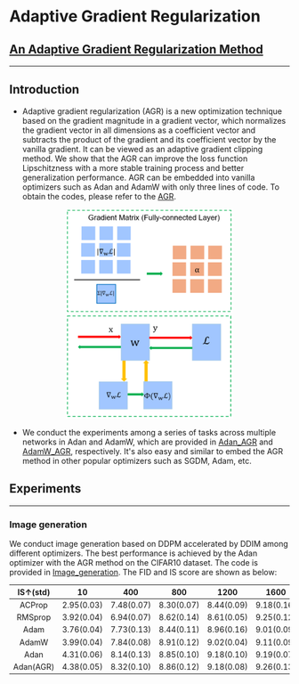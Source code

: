 # Adaptive Gradient Regularization

## [An Adaptive Gradient Regularization Method](https://arxiv.org/abs/2407.16944)

***

## Introduction
* Adaptive gradient regularization (AGR) is a new optimization technique based on the gradient magnitude in a gradient vector, which normalizes the gradient vector in all dimensions as a coefficient vector and subtracts the product of the gradient and its coefficient vector by the vanilla gradient. It can be viewed as an adaptive gradient clipping method. We show that the AGR can improve the loss function Lipschitzness with a more stable training process and better generalization performance. AGR can be embedded into vanilla optimizers such as Adan and AdamW with only three lines of code. To obtain the codes, please refer to the [AGR](https://github.com/hjiang24/AGR-method/blob/master/AGR.py).

<div align="center">
    <img src="https://github.com/hjiang24/AGR-method/blob/master/figures/AGR_1.png" alt="图片1" width="300">
    <img src="https://github.com/hjiang24/AGR-method/blob/master/figures/AGR_2.png" alt="图片2" width="300">
</div>

* We conduct the experiments among a series of tasks across multiple networks in Adan and AdamW, which are provided in [Adan_AGR](https://github.com/hjiang24/AGR-method/blob/master/Adan_AGR.py) and [AdamW_AGR](https://github.com/hjiang24/AGR-method/blob/master/AdamW_AGR.py), respectively. It's also easy and similar to embed the AGR method in other popular optimizers such as SGDM, Adam, etc.

## Experiments
***
### Image generation
We conduct image generation based on DDPM accelerated by DDIM among different optimizers. The best performance is achieved by the Adan optimizer with the AGR method on the CIFAR10 dataset. The code is provided in [Image_generation](https://github.com/hjiang24/AGR-method/edit/master/Image_classification). The FID and IS score are shown as below:

|IS$\uparrow$(std)|  10           |   400        | 800         | 1200        | 1600        | 2000        |
| :-----------: | :-----------: | :----:       |:------:     |:-------:    |:-------:    |:-------:    |
| ACProp        | 2.95(0.03)    |7.48(0.07)    |8.30(0.07)   |8.44(0.09)   |9.18(0.16)   |9.83(0.17)   |
| RMSprop       | 3.92(0.04)    |6.94(0.07)    |8.62(0.14)   |8.61(0.05)   |9.25(0.12)   |9.30(0.06)   |
| Adam          | 3.76(0.04)    |7.73(0.13)    |8.44(0.11)   |8.96(0.16)   |9.01(0.09)   |9.16(0.13)   |
| AdamW         | 3.99(0.04)    |7.84(0.08)    |8.91(0.12)   |9.02(0.04)   |9.11(0.09)   |9.18(0.15)   |
| Adan          | 4.31(0.06)    |8.14(0.13)    |8.85(0.10)   |9.18(0.10)   |9.19(0.07)   |9.22(0.11)   |
| Adan(AGR)     | 4.38(0.05)    |8.32(0.10)    |8.86(0.12)   |9.18(0.08)   |9.26(0.13)   |9.34(0.12)   |
